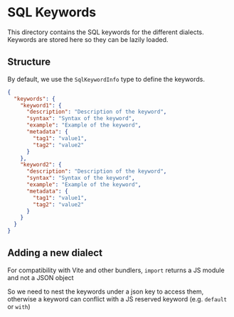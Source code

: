 # SQL Keywords

This directory contains the SQL keywords for the different dialects. Keywords are stored here so they can be lazily loaded.

## Structure

By default, we use the `SqlKeywordInfo` type to define the keywords.

```json
{
  "keywords": {
    "keyword1": {
      "description": "Description of the keyword",
      "syntax": "Syntax of the keyword",
      "example": "Example of the keyword",
      "metadata": {
        "tag1": "value1",
        "tag2": "value2"
      }
    },
    "keyword2": {
      "description": "Description of the keyword",
      "syntax": "Syntax of the keyword",
      "example": "Example of the keyword",
      "metadata": {
        "tag1": "value1",
        "tag2": "value2"
      }
    }
  }
}
```

## Adding a new dialect

For compatibility with Vite and other bundlers, `import` returns a JS module and not a JSON object

So we need to nest the keywords under a json key to access them,
otherwise a keyword can conflict with a JS reserved keyword (e.g. `default` or `with`)
